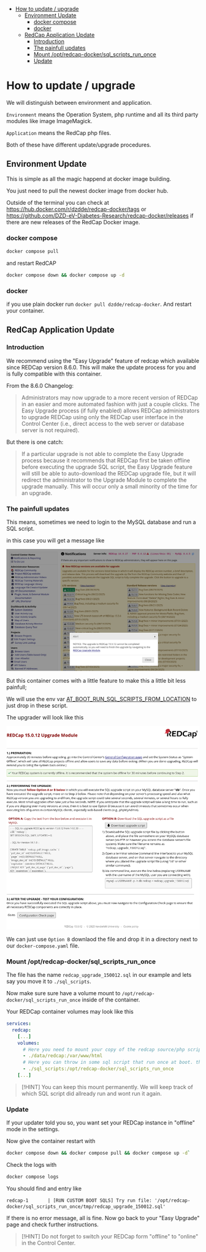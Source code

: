 
- [How to update / upgrade](#how-to-update--upgrade)
  - [Environment Update](#environment-update)
    - [docker compose](#docker-compose)
    - [docker](#docker)
  - [RedCap Application Update](#redcap-application-update)
    - [Introduction](#introduction)
    - [The painfull updates](#the-painfull-updates)
    - [Mount /opt/redcap-docker/sql\_scripts\_run\_once](#mount-optredcap-dockersql_scripts_run_once)
    - [Update](#update)


# How to update / upgrade

We will distinguish between environment and application.

`Environment` means the Operation System, php runtime and all its third party modules like image ImageMagick.  

`Application` means the RedCap php files. 

Both of these have different update/upgrade procedures.


## Environment Update

This is simple as all the magic happend at docker image building.

You just need to pull the newest docker image from docker hub. 

Outside of the terminal you can check at https://hub.docker.com/r/dzdde/redcap-docker/tags or https://github.com/DZD-eV-Diabetes-Research/redcap-docker/releases if there are new releases of the RedCap Docker image.

### docker compose

```bash
docker compose pull
```

and restart RedCAP

```bash
docker compose down && docker compose up -d
```

### docker

if you use plain docker run `docker pull dzdde/redcap-docker`. And restart your container.

## RedCap Application Update

### Introduction

We recommend using the "Easy Upgrade" feature of redcap which available since REDCap version 8.6.0.
This will make the update process for you and is fully compatible with this container.

From the 8.6.0 Changelog:
> Administrators may now upgrade to a more recent version of REDCap in an easier and more automated fashion with just a couple clicks. The Easy Upgrade process (if fully enabled) allows REDCap administrators to upgrade REDCap using only the REDCap user interface in the Control Center (i.e., direct access to the web server or database server is not required).


But there is one catch:
> If a particular upgrade is not able to complete the Easy Upgrade process because it recommends that REDCap first be taken offline before executing the upgrade SQL script, the Easy Upgrade feature will still be able to auto-download the REDCap upgrade file, but it will redirect the administrator to the Upgrade Module to complete the upgrade manually. This will occur only a small minority of the time for an upgrade.

### The painfull updates

This means, sometimes we need to login to the MySQL database and run a SQL script.  

in this case you will get a message like

![painfull-update-ahead](/img/notice-pain-full-update.png)

But this container comes with a little feature to make this a little bit less painfull;

We will use the env var [AT_BOOT_RUN_SQL_SCRIPTS_FROM_LOCATION](/config_vars_list.md#run-custom-or-upgrade-sql-scripts-at-boot) to just drop in these  script.

The upgrader will look like this

![upgrader-with-script](/img/upgrader-with-script.png)

We can just use `Option B` downlaod the file and drop it in a directory next to our `docker-compose.yaml` file. 

### Mount /opt/redcap-docker/sql_scripts_run_once

The file has the name `redcap_upgrade_150012.sql` in our example and lets say you move it to `./sql_scripts`.

Now make sure sure have a volume mount to `/opt/redcap-docker/sql_scripts_run_once` inside of the container.

Your REDCap container volumes may look like this

```yaml
services:
  redcap:
    [...]
    volumes:
      # Here you need to mount your copy of the redcap source/php script.
      - ./data/redcap:/var/www/html
      # Here you can throw in some sql script that run once at boot. this can be handy for red updates
      - ./sql_scripts:/opt/redcap-docker/sql_scripts_run_once
    [...]
```

> [!HINT]
> You can keep this mount permanently. We will keep track of which SQL script did allready run and wont run it again.

### Update

If your updater told you so, you want set your REDCap instance in "offline" mode in the settings.

Now give the container restart with 

```bash
docker compose down && docker compose pull && docker compose up -d`
```

Check the logs with

```bash
docker compose logs
```

You should find and entry like

```
redcap-1       | [RUN CUSTOM BOOT SQLS] Try run file: '/opt/redcap-docker/sql_scripts_run_once/tmp/redcap_upgrade_150012.sql'
```

If there is no error message, all is fine. Now go back to your "Easy Upgrade" page and check further instructions.


> [!HINT]
> Do not forget to switch your REDCap form "offline" to "online" in the Control Center.

